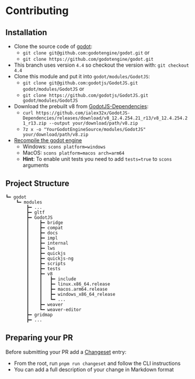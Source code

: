 # Contributing

## Installation

- Clone the source code of [godot](https://github.com/godotengine/godot):
  - `git clone git@github.com:godotengine/godot.git` or
  - `git clone https://github.com/godotengine/godot.git`
- This branch uses version `4.4` so checkout the version with: `git checkout 4.4`
- Clone this module and put it into `godot/modules/GodotJS`:
  - `git clone git@github.com:godotjs/GodotJS.git godot/modules/GodotJS` or
  - `git clone https://github.com/godotjs/GodotJS.git godot/modules/GodotJS`
- Download the prebuilt v8 from [GodotJS-Dependencies](https://github.com/ialex32x/GodotJS-Dependencies/releases):
  - `curl https://github.com/ialex32x/GodotJS-Dependencies/releases/download/v8_12.4.254.21_r13/v8_12.4.254.21_r13.zip --output your/download/path/v8.zip`
  - `7z x -o "YourGodotEngineSource/modules/GodotJS" your/download/path/v8.zip`
- [Recompile the godot engine](https://docs.godotengine.org/en/4.4/development/compiling/index.html)
  - Windows: `scons platform=windows`
  - MacOS: `scons platform=macos arch=arm64`
  - **Hint**: To enable unit tests you need to add `tests=true` to `scons` arguments

## Project Structure

```
┗━ godot
    ┗━ modules
        ┣━ ...
        ┣━ gltf
        ┣━ GodotJS
        ┃    ┣━ bridge
        ┃    ┣━ compat
        ┃    ┣━ docs
        ┃    ┣━ impl
        ┃    ┣━ internal
        ┃    ┣━ lws
        ┃    ┣━ quickjs
        ┃    ┣━ quickjs-ng
        ┃    ┣━ scripts
        ┃    ┣━ tests
        ┃    ┣━ v8
        ┃    ┃   ┣━ include
        ┃    ┃   ┣━ linux.x86_64.release
        ┃    ┃   ┣━ macos.arm64.release
        ┃    ┃   ┣━ windows_x86_64_release
        ┃    ┃   ┗━ ...
        ┃    ┣━ weaver
        ┃    ┗━ weaver-editor
        ┣━ gridmap
        ┣━ ...
```

## Preparing your PR

Before submitting your PR add a [Changeset](https://github.com/changesets/changesets) entry:

- From the root, run `pnpm run changeset` and follow the CLI instructions
- You can add a full description of your change in Markdown format
